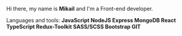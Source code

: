 Hi there, my name is **Mikail** and I'm a Front-end developer.

Languages and tools: **JavaScript NodeJS Express MongoDB React TypeScript Redux-Toolkit SASS/SCSS Bootstrap GIT**  
